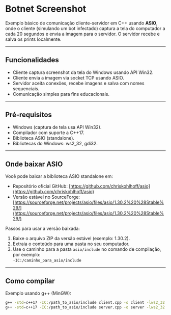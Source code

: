 # Botnet Screenshot

Exemplo básico de comunicação cliente-servidor em C++ usando **ASIO**, onde o cliente (simulando um bot infectado) captura a tela do computador a cada 20 segundos e envia a imagem para o servidor. O servidor recebe e salva os prints localmente.

---

## Funcionalidades

- Cliente captura screenshot da tela do Windows usando API Win32.  
- Cliente envia a imagem via socket TCP usando ASIO.  
- Servidor aceita conexões, recebe imagens e salva com nomes sequenciais.  
- Comunicação simples para fins educacionais.

---

## Pré-requisitos

- Windows (captura de tela usa API Win32).  
- Compilador com suporte a C++17.  
- Biblioteca ASIO (standalone).  
- Bibliotecas do Windows: ws2_32, gdi32.

---

## Onde baixar ASIO

Você pode baixar a biblioteca ASIO standalone em:

- Repositório oficial GitHub: [https://github.com/chriskohlhoff/asio](https://github.com/chriskohlhoff/asio)  
- Versão estável no SourceForge: [https://sourceforge.net/projects/asio/files/asio/1.30.2%20%28Stable%29/](https://sourceforge.net/projects/asio/files/asio/1.30.2%20%28Stable%29/)

Passos para usar a versão baixada:

1. Baixe o arquivo ZIP da versão estável (exemplo: 1.30.2).  
2. Extraia o conteúdo para uma pasta no seu computador.  
3. Use o caminho para a pasta `asio/include` no comando de compilação, por exemplo:  
   `-IC:/caminho_para_asio/include`

---

## Como compilar

Exemplo usando g++ (MinGW):

```bash
g++ -std=c++17 -IC:/path_to_asio/include client.cpp -o client -lws2_32 -lgdi32
g++ -std=c++17 -IC:/path_to_asio/include server.cpp -o server -lws2_32
